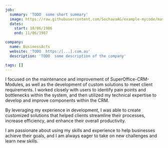 ```yaml
---
job:
  summary: 'TODO  some short summary'
  image: https://raw.githubusercontent.com/SochavaAG/example-mycode/master/pens/timeline/images/img-13.png
  dates:
    start: 10/06/1986
    end: 11/06/1987

company:
  name: BusinessActs
  website: 'TODO  https:/[...].com.au'
  description: 'TODO  some description of the company'

tags: []
---
```


I focused on the maintenance and improvement of SuperOffice-CRM-Modules, as well as the development of custom solutions to meet client requirements. I worked closely with users to identify pain points and bottlenecks within the system, and then utilized my technical expertise to develop and improve components within the CRM.

By leveraging my experience in development, I was able to create customized solutions that helped clients streamline their processes, increase efficiency, and enhance their overall productivity.

I am passionate about using my skills and experience to help businesses achieve their goals, and I am always eager to take on new challenges and learn new skills.
